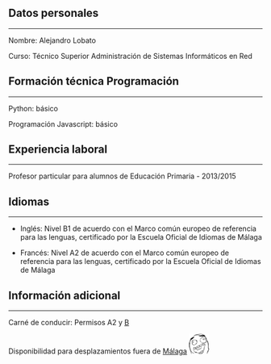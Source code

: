 ## Datos personales
***

Nombre: Alejandro Lobato

Curso: Técnico Superior Administración de Sistemas Informáticos en Red


## Formación técnica Programación
***

Python: básico

Programación Javascript: básico


## Experiencia laboral
***

Profesor particular para alumnos de Educación Primaria - 2013/2015


## Idiomas
***

+ Inglés: Nivel B1 de acuerdo con el Marco común europeo de referencia para las lenguas, certificado por la Escuela Oficial de Idiomas de Málaga

+ Francés: Nivel A2 de acuerdo con el Marco común europeo de referencia para las lenguas, certificado por la Escuela Oficial de Idiomas de Málaga


## Información adicional
***

Carné de conducir: Permisos A2 y [B](coche.md)

Disponibilidad para desplazamientos fuera de [Málaga](images/ciudad.md)
<img src="/images/rage.jpg" height="40" width="40" float="right" />
